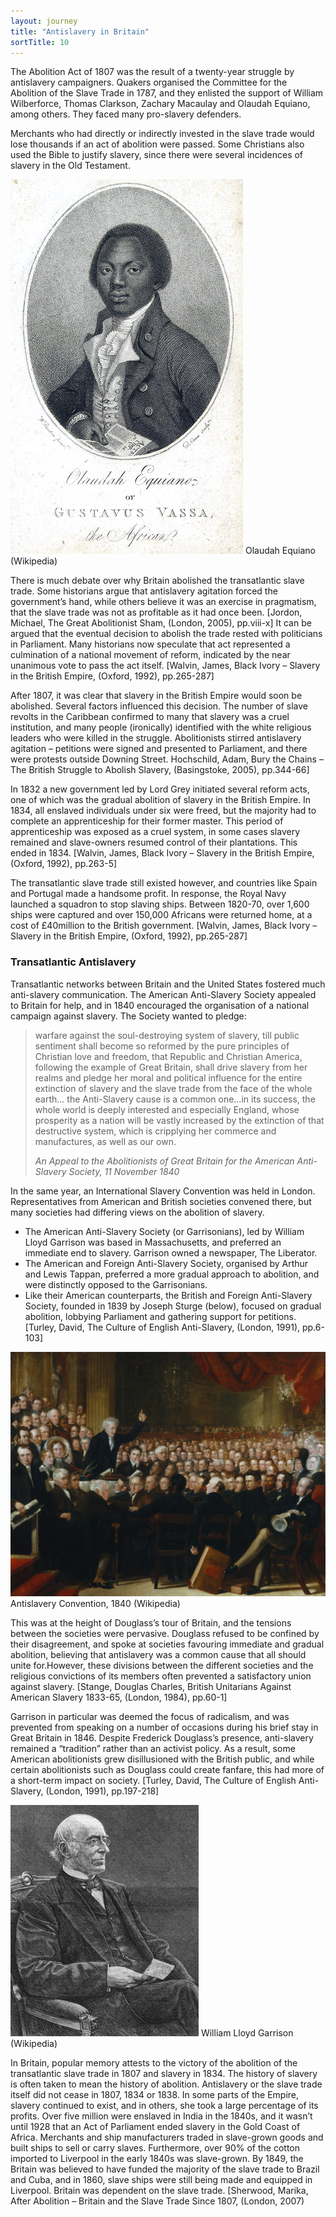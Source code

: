 ```yaml
---
layout: journey
title: "Antislavery in Britain"
sortTitle: 10
---
```


The Abolition Act of 1807 was the result of a twenty-year struggle by antislavery campaigners. Quakers organised the Committee for the Abolition of the Slave Trade in 1787, and they enlisted the support of William Wilberforce, Thomas Clarkson, Zachary Macaulay and Olaudah Equiano, among others. They faced many pro-slavery defenders. 

Merchants who had directly or indirectly invested in the slave trade would lose thousands if an act of abolition were passed. Some Christians also used the Bible to justify slavery, since there were several incidences of slavery in the Old Testament.

![Picture of Olaudah Equiano](/img/Equiano.jpg.png)
<span class="caption text-muted">Olaudah Equiano (Wikipedia)</span>

There is much debate over why Britain abolished the transatlantic slave trade. Some historians argue that antislavery agitation forced the government’s hand, while others believe it was an exercise in pragmatism, that the slave trade was not as profitable as it had once been. [Jordon, Michael, The Great Abolitionist Sham, (London, 2005), pp.viii-x] It can be argued that the eventual decision to abolish the trade rested with politicians in Parliament. Many historians now speculate that act represented a culmination of a national movement of reform, indicated by the near unanimous vote to pass the act itself. [Walvin, James, Black Ivory – Slavery in the British Empire, (Oxford, 1992), pp.265-287] 

After 1807, it was clear that slavery in the British Empire would soon be abolished. Several factors influenced this decision. The number of slave revolts in the Caribbean confirmed to many that slavery was a cruel institution, and many people (ironically) identified with the white religious leaders who were killed in the struggle. Abolitionists stirred antislavery agitation – petitions were signed and presented to Parliament, and there were protests outside Downing Street. Hochschild, Adam, Bury the Chains – The British Struggle to Abolish Slavery, (Basingstoke, 2005), pp.344-66]

In 1832 a new government led by Lord Grey initiated several reform acts, one of which was the gradual abolition of slavery in the British Empire. In 1834, all enslaved individuals under six were freed, but the majority had to complete an apprenticeship for their former master. This period of apprenticeship was exposed as a cruel system, in some cases slavery remained and slave-owners resumed control of their plantations. This ended in 1834. [Walvin, James, Black Ivory – Slavery in the British Empire, (Oxford, 1992), pp.263-5]

The transatlantic slave trade still existed however, and countries like Spain and Portugal made a handsome profit. In response, the Royal Navy launched a squadron to stop slaving ships. Between 1820-70, over 1,600 ships were captured and over 150,000 Africans were returned home, at a cost of £40million to the British government. [Walvin, James, Black Ivory – Slavery in the British Empire, (Oxford, 1992), pp.265-287]


### Transatlantic Antislavery

Transatlantic networks between Britain and the United States fostered much anti-slavery communication. The American Anti-Slavery Society appealed to Britain for help, and in 1840 encouraged the organisation of a national campaign against slavery. The Society wanted to pledge:

> warfare against the soul-destroying system of slavery, till public sentiment shall become so reformed by the pure principles of Christian love and freedom, that Republic and Christian America, following the example of Great Britain, shall drive slavery from her realms and pledge her moral and political influence for the entire extinction of slavery and the slave trade from the face of the whole earth… the Anti-Slavery cause is a common one…in its success, the whole world is deeply interested and especially England, whose prosperity as a nation will be vastly increased by the extinction of that destructive system, which is cripplying her commerce and manufactures, as well as our own.
> <footer><cite>An Appeal to the Abolitionists of Great Britain for the American Anti-Slavery Society, 11 November 1840</cite></footer>

In the same year, an International Slavery Convention was held in London. Representatives from American and British societies convened there, but many societies had differing views on the abolition of slavery.

* The American Anti-Slavery Society (or Garrisonians), led by William Lloyd Garrison was based in Massachusetts, and preferred an immediate end to slavery. Garrison owned a newspaper, The Liberator.
* The American and Foreign Anti-Slavery Society, organised by Arthur and Lewis Tappan, preferred a more gradual approach to abolition, and were distinctly opposed to the Garrisonians.
* Like their American counterparts, the British and Foreign Anti-Slavery Society, founded in 1839 by Joseph Sturge (below), focused on gradual abolition, lobbying Parliament and gathering support for petitions. [Turley, David, The Culture of English Anti-Slavery, (London, 1991), pp.6-103]

![Picture of 1840 Antislavery Convention](/img/AntislaveryConvention.jpg)
<span class="caption text-muted">Antislavery Convention, 1840 (Wikipedia)</span>

This was at the height of Douglass’s tour of Britain, and the tensions between the societies were pervasive. Douglass refused to be confined by their disagreement, and spoke at societies favouring immediate and gradual abolition, believing that antislavery was a common cause that all should unite for.However, these divisions between the different societies and the religious convictions of its members often prevented a satisfactory union against slavery. [Stange, Douglas Charles, British Unitarians Against American Slavery 1833-65, (London, 1984), pp.60-1] 

Garrison in particular was deemed the focus of radicalism, and was prevented from speaking on a number of occasions during his brief stay in Great Britain in 1846. Despite Frederick Douglass’s presence, anti-slavery remained a “tradition” rather than an activist policy. As a result, some American abolitionists grew disillusioned with the British public, and while certain abolitionists such as Douglass could create fanfare, this had more of a short-term impact on society. [Turley, David, The Culture of English Anti-Slavery, (London, 1991), pp.197-218]

![Picture of William Lloyd Garrison](/img/WilliamLloydGarrison.jpg)
<span class="caption text-muted">William Lloyd Garrison (Wikipedia)</span>

In Britain, popular memory attests to the victory of the abolition of the transatlantic slave trade in 1807 and slavery in 1834. The history of slavery is often taken to mean the history of abolition. Antislavery or the slave trade itself did not cease in 1807, 1834 or 1838. In some parts of the Empire, slavery continued to exist, and in others, she took a large percentage of its profits. Over five million were enslaved in India in the 1840s, and it wasn’t until 1928 that an Act of Parliament ended slavery in the Gold Coast of Africa. Merchants and ship manufacturers traded in slave-grown goods and built ships to sell or carry slaves. Furthermore, over 90% of the cotton imported to Liverpool in the early 1840s was slave-grown. By 1849, the Britain was believed to have funded the majority of the slave trade to Brazil and Cuba, and in 1860, slave ships were still being made and equipped in Liverpool. Britain was dependent on the slave trade. [Sherwood, Marika, After Abolition – Britain and the Slave Trade Since 1807, (London, 2007)

